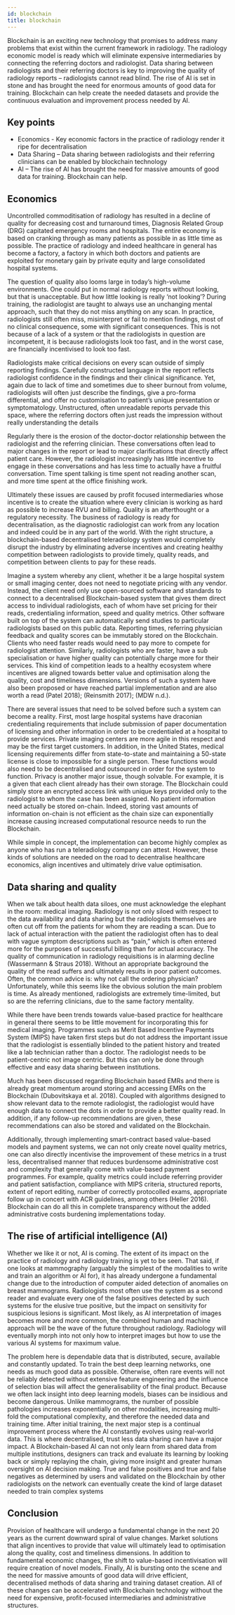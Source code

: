 ```yaml
---
id: blockchain
title: blockchain
---
```


Blockchain is an exciting new technology that promises to address many problems that exist within the current framework in radiology. The radiology economic model is ready which will eliminate expensive intermediaries by connecting the referring doctors and radiologist. Data sharing between radiologists and their referring doctors is key to improving the quality of radiology reports – radiologists cannot read blind. The rise of AI is set in stone and has brought the need for enormous amounts of good data for training. Blockchain can help create the needed datasets and provide the continuous evaluation and improvement process needed by AI.

## Key points

- Economics - Key economic factors in the practice of radiology render it ripe for decentralisation
- Data Sharing – Data sharing between radiologists and their referring clinicians can be enabled by blockchain technology
- AI – The rise of AI has brought the need for massive amounts of good data for training. Blockchain can help.

## Economics

Uncontrolled commoditisation of radiology has resulted in a decline of quality for decreasing cost and turnaround times, Diagnosis Related Group (DRG) capitated emergency rooms and hospitals. The entire economy is based on cranking through as many patients as possible in as little time as possible. The practice of radiology and indeed healthcare in general has become a factory, a factory in which both doctors and patients are exploited for monetary gain by private equity and large consolidated hospital systems.

The question of quality also looms large in today’s high-volume environments. One could put in normal radiology reports without looking, but that is unacceptable. But how little looking is really ‘not looking’? During training, the radiologist are taught to always use an unchanging mental approach, such that they do not miss anything on any scan. In practice, radiologists still often miss, misinterpret or fail to mention findings, most of no clinical consequence, some with significant consequences. This is not because of a lack of a system or that the radiologists in question are incompetent, it is because radiologists look too fast, and in the worst case, are financially incentivised to look too fast.

Radiologists make critical decisions on every scan outside of simply reporting findings. Carefully constructed language in the report reflects radiologist confidence in the findings and their clinical significance. Yet, again due to lack of time and sometimes due to sheer burnout from volume, radiologists will often just describe the findings, give a pro-forma differential, and offer no customisation to patient’s unique presentation or symptomatology. Unstructured, often unreadable reports pervade this space, where the referring doctors often just reads the impression without really understanding the details

Regularly there is the erosion of the doctor-doctor relationship between the radiologist and the referring clinician. These conversations often lead to major changes in the report or lead to major clarifications that directly affect patient care. However, the radiologist increasingly has little incentive to engage in these conversations and has less time to actually have a fruitful conversation. Time spent talking is time spent not reading another scan, and more time spent at the office finishing work.

Ultimately these issues are caused by profit focused intermediaries whose incentive is to create the situation where every clinician is working as hard as possible to increase RVU and billing. Quality is an afterthought or a regulatory necessity. The business of radiology is ready for decentralisation, as the diagnostic radiologist can work from any location and indeed could be in any part of the world. With the right structure, a blockchain-based decentralised teleradiology system would completely disrupt the industry by eliminating adverse incentives and creating healthy competition between radiologists to provide timely, quality reads, and competition between clients to pay for these reads.

Imagine a system whereby any client, whether it be a large hospital system or small imaging center, does not need to negotiate pricing with any vendor. Instead, the client need only use open-sourced software and standards to connect to a decentralised Blockchain-based system that gives them direct access to individual radiologists, each of whom have set pricing for their reads, credentialing information, speed and quality metrics. Other software built on top of the system can automatically send studies to particular radiologists based on this public data. Reporting times, referring physician feedback and quality scores can be immutably stored on the Blockchain. Clients who need faster reads would need to pay more to compete for radiologist attention. Similarly, radiologists who are faster, have a sub specialisation or have higher quality can potentially charge more for their services. This kind of competition leads to a healthy ecosystem where incentives are aligned towards better value and optimisation along the quality, cost and timeliness dimensions. Versions of such a system have also been proposed or have reached partial implementation and are also worth a read (Patel 2018); (Reinsmith 2017); (MDW n.d.).

There are several issues that need to be solved before such a system can become a reality. First, most large hospital systems have draconian credentialing requirements that include submission of paper documentation of licensing and other information in order to be credentialed at a hospital to provide services. Private imaging centers are more agile in this respect and may be the first target customers. In addition, in the United States, medical licensing requirements differ from state-to-state and maintaining a 50-state license is close to impossible for a single person. These functions would also need to be decentralised and outsourced in order for the system to function. Privacy is another major issue, though solvable. For example, it is a given that each client already has their own storage. The Blockchain could simply store an encrypted access link with unique keys provided only to the radiologist to whom the case has been assigned. No patient information need actually be stored on-chain. Indeed, storing vast amounts of information on-chain is not efficient as the chain size can exponentially increase causing increased computational resource needs to run the Blockchain.

While simple in concept, the implementation can become highly complex as anyone who has run a teleradiology company can attest. However, these kinds of solutions are needed on the road to decentralise healthcare economics, align incentives and ultimately drive value optimisation.

## Data sharing and quality

When we talk about health data siloes, one must acknowledge the elephant in the room: medical imaging. Radiology is not only siloed with respect to the data availability and data sharing but the radiologists themselves are often cut off from the patients for whom they are reading a scan. Due to lack of actual interaction with the patient the radiologist often has to deal with vague symptom descriptions such as “pain,” which is often entered more for the purposes of successful billing than for actual accuracy. The quality of communication in radiology requisitions is in alarming decline (Wassermann & Straus 2018). Without an appropriate background the quality of the read suffers and ultimately results in poor patient outcomes. Often, the common advice is: why not call the ordering physician? Unfortunately, while this seems like the obvious solution the main problem is time. As already mentioned, radiologists are extremely time-limited, but so are the referring clinicians, due to the same factory mentality.

While there have been trends towards value-based practice for healthcare in general there seems to be little movement for incorporating this for medical imaging. Programmes such as Merit Based Incentive Payments System (MIPS) have taken first steps but do not address the important issue that the radiologist is essentially blinded to the patient history and treated like a lab technician rather than a doctor. The radiologist needs to be patient-centric not image centric. But this can only be done through effective and easy data sharing between institutions.

Much has been discussed regarding Blockchain based EMRs and there is already great momentum around storing and accessing EMRs on the Blockchain (Dubovitskaya et al. 2018). Coupled with algorithms designed to show relevant data to the remote radiologist, the radiologist would have enough data to connect the dots in order to provide a better quality read. In addition, if any follow-up recommendations are given, these recommendations can also be stored and validated on the Blockchain.

Additionally, through implementing smart-contract based value-based models and payment systems, we can not only create novel quality metrics, one can also directly incentivise the improvement of these metrics in a trust less, decentralised manner that reduces burdensome administrative cost and complexity that generally come with value-based payment programmes. For example, quality metrics could include referring provider and patient satisfaction, compliance with MIPS criteria, structured reports, extent of report editing, number of correctly protocolled exams, appropriate follow up in concert with ACR guidelines, among others (Heller 2016). Blockchain can do all this in complete transparency without the added administrative costs burdening implementations today.

## The rise of artificial intelligence (AI)

Whether we like it or not, AI is coming. The extent of its impact on the practice of radiology and radiology training is yet to be seen. That said, if one looks at mammography (arguably the simplest of the modalities to write and train an algorithm or AI for), it has already undergone a fundamental change due to the introduction of computer aided detection of anomalies on breast mammograms. Radiologists most often use the system as a second reader and evaluate every one of the false positives detected by such systems for the elusive true positive, but the impact on sensitivity for suspicious lesions is significant. Most likely, as AI interpretation of images becomes more and more common, the combined human and machine approach will be the wave of the future throughout radiology. Radiology will eventually morph into not only how to interpret images but how to use the various AI systems for maximum value.

The problem here is dependable data that is distributed, secure, available and constantly updated. To train the best deep learning networks, one needs as much good data as possible. Otherwise, often rare events will not be reliably detected without extensive feature engineering and the influence of selection bias will affect the generalisability of the final product. Because we often lack insight into deep learning models, biases can be insidious and become dangerous. Unlike mammograms, the number of possible pathologies increases exponentially on other modalities, increasing multi-fold the computational complexity, and therefore the needed data and training time. After initial training, the next major step is a continual improvement process where the AI constantly evolves using real-world data. This is where decentralised, trust less data sharing can have a major impact. A Blockchain-based AI can not only learn from shared data from multiple institutions, designers can track and evaluate its learning by looking back or simply replaying the chain, giving more insight and greater human oversight on AI decision making. True and false positives and true and false negatives as determined by users and validated on the Blockchain by other radiologists on the network can eventually create the kind of large dataset needed to train complex systems

## Conclusion

Provision of healthcare will undergo a fundamental change in the next 20 years as the current downward spiral of value changes. Market solutions that align incentives to provide that value will ultimately lead to optimisation along the quality, cost and timeliness dimensions. In addition to fundamental economic changes, the shift to value-based incentivisation will require creation of novel models. Finally, AI is bursting onto the scene and the need for massive amounts of good data will drive efficient, decentralised methods of data sharing and training dataset creation. All of these changes can be accelerated with Blockchain technology without the need for expensive, profit-focused intermediaries and administrative structures.
